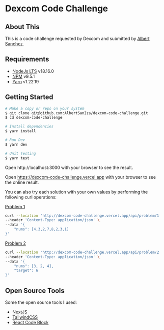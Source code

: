 # Dexcom Code Challenge

## About This

This is a code challenge requested by Dexcom and submitted by [Albert Sanchez](https://www.linkedin.com/in/albertsaniza).

## Requirements

-   [NodeJs LTS](https://nodejs.org/en/) v18.16.0
-   [NPM](https://nodejs.org/en/) v9.5.1
-   [Yarn](https://classic.yarnpkg.com/lang/en/docs/install) v1.22.19

## Getting Started

```bash
# Make a copy or repo on your system
$ git clone git@github.com:AlbertSanIza/dexcom-code-challenge.git
$ cd dexcom-code-challenge

# Install dependencies
$ yarn install

# Run Dev
$ yarn dev

# Unit Testing
$ yarn test

```

Open http://localhost:3000 with your browser to see the result.

Open https://dexcom-code-challenge.vercel.app with your browser to see the online result.

You can also try each solution with your own values by performing the following curl operations:

[Problem 1](https://github.com/AlbertSanIza/dexcom-code-challenge/blob/main/solutions/problem-1.ts)

```bash
curl --location 'http://dexcom-code-challenge.vercel.app/api/problem/1' \
--header 'Content-Type: application/json' \
--data '{
    "nums": [4,3,2,7,8,2,3,1]
}'
```

[Problem 2](https://github.com/AlbertSanIza/dexcom-code-challenge/blob/main/solutions/problem-2.ts)

```bash
curl --location 'http://dexcom-code-challenge.vercel.app/api/problem/2' \
--header 'Content-Type: application/json' \
--data '{
    "nums": [3, 2, 4],
    "target": 6
}'
```

## Open Source Tools

Some the open source tools I used:

-   [NextJS](https://nextjs.org/)
-   [TailwindCSS](https://tailwindcss.com/)
-   [React Code Block](https://github.com/rajinwonderland/react-code-blocks)

